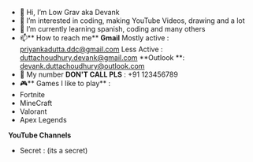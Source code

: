 - 👋 Hi, I’m Low Grav aka Devank
- 👀 I’m interested in coding, making YouTube Videos, drawing and a lot
- 🌱 I’m currently learning spanish, coding and many others 
- 📫** How to reach me**
**Gmail** 
Mostly active : priyankadutta.ddc@gmail.com 
Less Active : duttachoudhury.devank@gmail.com
**Outlook **: devank.duttachoudhury@outlook.com
- 📱 My number **DON'T CALL PLS** : +91 123456789
- 🎮** Games I like to play** :
-  Fortnite 
-  MineCraft
-  Valorant
-  Apex Legends

**YouTube Channels**
- Secret : (its a secret) 
